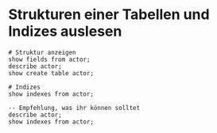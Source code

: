 # Strukturen einer Tabellen und Indizes auslesen 

```
# Struktur anzeigen
show fields from actor;
describe actor;
show create table actor;

# Indizes 
show indexes from actor;

-- Empfehlung, was ihr können solltet 
describe actor;
show indexes from actor;
```
